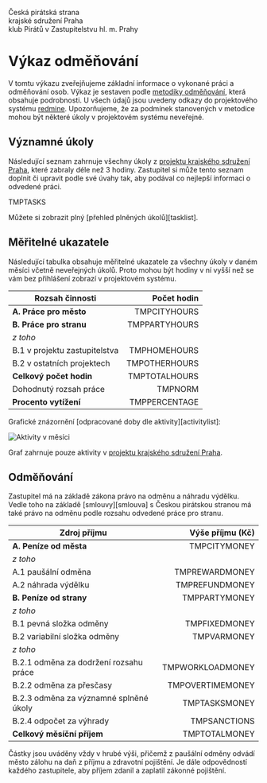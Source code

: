 Česká pirátská strana  
krajské sdružení Praha  
klub Pirátů v Zastupitelstvu hl. m. Prahy

Výkaz odměňování
================

V tomtu výkazu zveřejňujeme základní informace o vykonané práci a odměňování osob. Výkaz je sestaven podle [metodiky odměňování][metodika],
která obsahuje podrobnosti. U všech údajů jsou uvedeny odkazy do projektového systému [redmine](https://redmine.pirati.cz). Upozorňujeme, že za podmínek stanovených v metodice mohou být některé úkoly v projektovém systému neveřejné.

Významné úkoly
----------------------

Následující seznam zahrnuje všechny úkoly z [projektu krajského sdružení Praha][kspraha], které zabraly déle než 3 hodiny. Zastupitel si může tento seznam doplnit či upravit podle své úvahy tak, aby podával co nejlepší informaci o odvedené práci.

TMPTASKS

Můžete si zobrazit plný [přehled plněných úkolů][tasklist].

Měřitelné ukazatele
-------------------

Následující tabulka obsahuje měřitelné ukazatele za všechny úkoly v daném měsíci
včetně neveřejných úkolů. Proto mohou být hodiny v ní vyšší než se vám bez
přihlášení zobrazí v projektovém systému.

Rozsah činnosti                        | Počet hodin
--------------                         | ----------:
**A. Práce pro město**                 | TMPCITYHOURS
**B. Práce pro stranu**                | TMPPARTYHOURS
*z toho*                               |
B.1 v projektu zastupitelstva          | TMPHOMEHOURS
B.2 v ostatních projektech             | TMPOTHERHOURS
**Celkový počet hodin**                | TMPTOTALHOURS
Dohodnutý rozsah práce                 | TMPNORM
**Procento vytížení**                  | TMPPERCENTAGE

Grafické znázornění [odpracované doby dle aktivity][activitylist]:

![Aktivity v měsíci](aktivity.png)

Graf zahrnuje pouze aktivity v [projektu krajského sdružení Praha][kspraha].


Odměňování
----------

Zastupitel má na základě zákona právo na odměnu a náhradu výdělku. Vedle toho na základě [smlouvy][smlouva] s Českou pirátskou stranou má také právo na odměnu podle rozsahu odvedené práce pro stranu.

Zdroj příjmu                           | Výše příjmu (Kč)
-----------------                      | --------------:
**A. Peníze od města**                 | TMPCITYMONEY
*z toho*                               |
A.1 paušální odměna                    | TMPREWARDMONEY
A.2 náhrada výdělku                    | TMPREFUNDMONEY
**B. Peníze od strany**                | TMPPARTYMONEY
*z toho*                               |
B.1 pevná složka odměny                | TMPFIXEDMONEY
B.2 variabilní složka odměny           | TMPVARMONEY
*z toho*                               |
B.2.1 odměna za dodržení rozsahu práce | TMPWORKLOADMONEY
B.2.2 odměna za přesčasy               | TMPOVERTIMEMONEY
B.2.3 odměna za významné splněné úkoly | TMPTASKSMONEY
B.2.4 odpočet za výhrady               | TMPSANCTIONS
**Celkový měsíční příjem**             | TMPTOTALMONEY

Částky jsou uváděny vždy v hrubé výši, přičemž z paušální odměny odvádí město zálohu na daň z příjmu a zdravotní pojištění. Je dále odpovědností každého zastupitele, aby příjem zdanil a zaplatil zákonné pojištění.

[metodika]: https://redmine.pirati.cz/projects/praha/wiki/Odm%C4%9B%C5%88ov%C3%A1n%C3%AD_zastupitel%C5%AF

[kspraha]: https://redmine.pirati.cz/projects/kspraha
